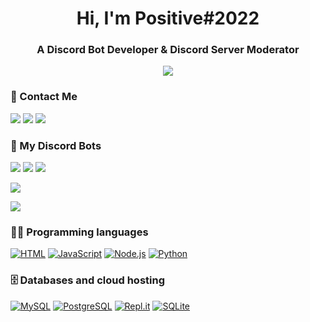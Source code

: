 
<h1  align="center">Hi, I'm Positive#2022 </h1>

<h3  font-size="20"  align="center">A Discord Bot Developer & Discord Server Moderator</h3>


<p align="center">
   <a href="https://discord.com/users/713580885194309673">
      <img src="https://lanyard.cnrad.dev/api/713580885194309673?animated=true" />
   </a>
</p>

### 📱 Contact Me

<p>
<a  href="https://discord.com/users/713580885194309673"><img src="https://img.shields.io/badge/Discord-Positive%232022-blue?style=for-the-badge"></a>
<a  href="https://discord.gg/QWKzWpdFZc"><img src="https://img.shields.io/badge/Discord Server-Omniverse-blue?style=for-the-badge"></a> 
<a  href="https://discord.gg/pQX6RKGAJ8"><img src="https://img.shields.io/badge/Discord Server-Sugari-blue?style=for-the-badge"></a> 

### 🤖 My Discord Bots

<a  href="https://discord.com/api/oauth2/authorize?client_id=791249584085139456&redirect_uri=https%3A%2F%2Fdiscord.gg%2FQWKzWpdFZc&response_type=code&scope=identify%20bot%20applications.commands"><img src="https://img.shields.io/badge/Music%20Bot-Omniverse%201-red?style=for-the-badge"></a>
<a  href="https://discord.com/api/oauth2/authorize?client_id=794086856056373290&redirect_uri=https%3A%2F%2Fdiscord.gg%2FQWKzWpdFZc&response_type=code&scope=identify%20bot%20applications.commands"><img src="https://img.shields.io/badge/Music%20Bot-Omniverse%202-blue?style=for-the-badge"></a>
<a  href="https://discord.com/api/oauth2/authorize?client_id=798198608801431622&redirect_uri=https%3A%2F%2Fdiscord.gg%2FQWKzWpdFZc&response_type=code&scope=identify%20bot%20applications.commands"><img src="https://img.shields.io/badge/Music%20Bot-Omniverse%203-yellow?style=for-the-badge"></a>


<a  href="https://discord.com/api/oauth2/authorize?client_id=798198608801431622&redirect_uri=https%3A%2F%2Fdiscord.gg%2FQWKzWpdFZc&response_type=code&scope=identify%20bot%20applications.commands"><img src="https://img.shields.io/badge/Astrology%20Bot-Astronomni-purple?style=for-the-badge"></a>

<a  href="#"><img src="https://img.shields.io/badge/Music Bot-Coming Soon-gold?style=for-the-badge"></a>


### 👨‍💻 Programming languages

<p>
<a  href="https://github.com/search?q=user%3ADenverCoder1+language%3Ahtml"><img  alt="HTML"  src="https://img.shields.io/badge/HTML-E34F26.svg?logo=html5&logoColor=white"></a>
<a  href="https://github.com/search?q=user%3ADenverCoder1+language%3Ajavascript"><img  alt="JavaScript"  src="https://img.shields.io/badge/JavaScript-F7DF1E.svg?logo=javascript&logoColor=black"></a>
<a  href="https://github.com/search?q=user%3ADenverCoder1+language%3Ajavascript"><img  alt="Node.js"  src="https://img.shields.io/badge/Node.js-43853D.svg?logo=node.js&logoColor=white"></a>
<a  href="https://github.com/search?q=user%3ADenverCoder1+language%3Apython"><img  alt="Python"  src="https://img.shields.io/badge/Python-14354C.svg?logo=python&logoColor=white"></a>
</p>

  
  
  

### 🗄️ Databases and cloud hosting

<p>
<a  href="#"><img  alt="MySQL"  src="https://img.shields.io/badge/MySQL-00f.svg?logo=mysql&logoColor=white"></a>
<a  href="#"><img  alt="PostgreSQL"  src ="https://img.shields.io/badge/PostgreSQL-316192.svg?logo=postgresql&logoColor=white"></a>
<a  href="#"><img  alt="Repl.it"  src="https://img.shields.io/badge/Repl.it-0D101E.svg?logo=Replit&logoColor=white"></a>
<a  href="#"><img  alt="SQLite"  src ="https://img.shields.io/badge/SQLite-07405e.svg?logo=sqlite&logoColor=white"></a>
</p>
